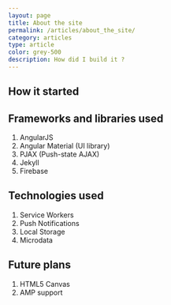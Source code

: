 ```yaml
---
layout: page
title: About the site
permalink: /articles/about_the_site/
category: articles
type: article
color: grey-500
description: How did I build it ?
---
```


## How it started


## Frameworks and libraries used

1. AngularJS
2. Angular Material (UI library)
3. PJAX (Push-state AJAX)
4. Jekyll 
5. Firebase

## Technologies used
1. Service Workers
2. Push Notifications
3. Local Storage
4. Microdata

## Future plans
1. HTML5 Canvas
2. AMP support